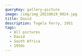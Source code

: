 ```yaml
---
queryKey: gallery-picture
image: /img/img_20210619_0024.jpg
title: David
description: Tugela Ferry, 1951
tags:
  - All pictures
  - David
  - South Africa
  - 1950s
---
```

